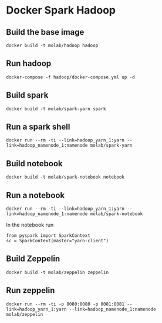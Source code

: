 # Docker Spark Hadoop

## Build the base image

```
docker build -t molab/hadoop hadoop
```

## Run hadoop

```
docker-compose -f hadoop/docker-compose.yml up -d
```

## Build spark

```
docker build -t molab/spark-yarn spark
```

## Run a spark shell

```
docker run --rm -ti --link=hadoop_yarn_1:yarn --link=hadoop_namenode_1:namenode molab/spark-yarn
```

## Build notebook

```
docker build -t molab/spark-notebook notebook
```

## Run a notebook

```
docker run --rm -ti --link=hadoop_yarn_1:yarn --link=hadoop_namenode_1:namenode molab/spark-notebook
```

In the notebook run

```
from pyspark import SparkContext
sc = SparkContext(master="yarn-client")
```

## Build Zeppelin

```
docker build -t molab/zeppelin zeppelin
```

## Run zeppelin

```
docker run --rm -ti -p 8080:8080 -p 8081:8081 --link=hadoop_yarn_1:yarn --link=hadoop_namenode_1:namenode molab/zeppelin
```
